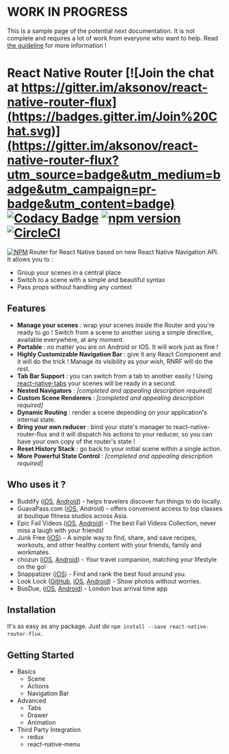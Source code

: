 # WORK IN PROGRESS

This is a sample page of the potential next documentation. It is not complete and requires a lot of work
from everyone who want to help. Read [the guideline](NEXT_DOC_GUIDELINE.md) for more information !

# React Native Router [![Join the chat at https://gitter.im/aksonov/react-native-router-flux](https://badges.gitter.im/Join%20Chat.svg)](https://gitter.im/aksonov/react-native-router-flux?utm_source=badge&utm_medium=badge&utm_campaign=pr-badge&utm_content=badge) [![Codacy Badge](https://api.codacy.com/project/badge/grade/c6d869e2367a4fb491efc9de228c5ac6)](https://www.codacy.com/app/aksonov-github/react-native-router-flux) [![npm version](https://badge.fury.io/js/react-native-router-flux.svg)](http://badge.fury.io/js/react-native-router-flux) [![CircleCI](https://circleci.com/gh/aksonov/react-native-router-flux.svg?style=svg)](https://circleci.com/gh/aksonov/react-native-router-flux)

[![NPM](https://nodei.co/npm/react-native-router-flux.png?downloads=true&downloadRank=true&stars=true)](https://nodei.co/npm/react-native-router-flux/)
Router for React Native based on new React Native Navigation API.
It allows you to :
- Group your scenes in a central place
- Switch to a scene with a simple and beautiful syntax
- Pass props without handling any context

## Features

- **Manage your scenes** : wrap your scenes inside the Router and you're ready to go ! Switch from a scene to another
using a simple directive, available everywhere, at any moment.
- **Portable** : no matter you are on Android or IOS. It will work just as fine !
- **Highly Customizable Navigation Bar** : give it any React Component and it will
do the trick ! Manage its visibility as your wish, RNRF will do the rest.
- **Tab Bar Support** : you can switch from a tab to another easily ! Using
[react-native-tabs](https://github.com/aksonov/react-native-tabs) your scenes will be ready in a second.
- **Nested Navigators** : *[completed and appealing description required]*
- **Custom Scene Renderers** : *[completed and appealing description required]*
- **Dynamic Routing** : render a scene depending on your application's internal state.
- **Bring your own reducer** : bind your state's manager to react-native-router-flux and it will dispatch
his actions to your reducer, so you can have your own copy of the router's state !
- **Reset History Stack** : go back to your initial scene within a single action.
- **More Powerful State Control** : *[completed and appealing description required]*

## Who uses it ?
+ Buddify ([iOS](https://itunes.apple.com/app/id1149011372), [Android](https://play.google.com/store/apps/details?id=com.buddify)) - helps travelers discover fun things to do locally.
+ GuavaPass.com ([iOS](https://itunes.apple.com/en/app/guavapass-one-pass-fitness/id1050491044?l=en&mt=8), Android) - offers convenient access to top classes at boutique fitness studios across Asia.
+ Epic Fail Videos ([iOS](https://itunes.apple.com/us/app/epic-fail-videos-best-fail/id1115219339), [Android](https://play.google.com/store/apps/details?id=com.hazuu.epicfailvideos)) - The best Fail Videos Collection, never miss a laugh with your friends!
+ Junk Free ([iOS](https://itunes.apple.com/us/app/junk-free-by-junk-free-june/id1109940159)) - A simple way to find, share, and save recipes, workouts, and other healthy content with your friends, family and workmates.
+ chozun ([iOS](https://itunes.apple.com/au/app/chozun/id1097365167), [Android](https://play.google.com/store/apps/details?id=com.chozun)) - Your travel companion, matching your lifestyle on the go!
+ Snappatizer ([iOS](https://itunes.apple.com/us/app/snappatizer-find-rank-best/id1147400405?mt=8)) - Find and rank the best food around you.
+ Look Lock ([GitHub](https://github.com/7kfpun/PhotosReactNative), [iOS](https://itunes.apple.com/us/app/look-lock-show-photos-without/id1151863742), [Android](https://play.google.com/store/apps/details?id=com.kfpun.photos)) - Show photos without worries.
+ BusDue, ([iOS](https://itunes.apple.com/gb/app/busdue/id1185327843?mt=8), [Android](https://play.google.com/store/apps/details?id=com.busdue)) - London bus arrival time app

## Installation

It's as easy as any package. Just do `npm install --save react-native-router-flux`.

## Getting Started

- Basics
  - Scene
  - Actions
  - Navigation Bar
- Advanced
  - Tabs
  - Drawer
  - Animation
- Third Party Integration
  - redux
  - react-native-menu
